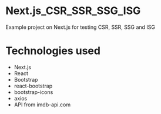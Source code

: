 # Next.js_CSR_SSR_SSG_ISG
Example project on Next.js for testing  CSR, SSR, SSG and ISG

# Technologies used
- Next.js
- React
- Bootstrap
- react-bootstrap
- bootstrap-icons
- axios
- API from imdb-api.com 
